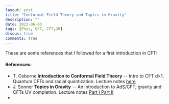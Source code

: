```yaml
---
layout: post
title: "Conformal Field Theory and Topics in Gravity"
description: ""
date: 2023-06-03
tags: [Phys, QFT, CFT,GR]
disqus: true
comments: true
---
```


These are some references that I followed for a first introduction in CFT:
####  References:
- T. Osborne **Introduction to Conformal Field Theory**
-- Intro to CFT d>1, Quantum CFTs and radial quantization. Lecture notes  <a href="pdfs/CFTosborne.pdf"> here </a>
- J. Sonner **Topics in Gravity**
-- An introduction to AdS/CFT, gravity and CFTs UV completion.  Lecture notes  <a href="pdfs/Topics in gravity 1.pdf"> Part I </a> <a href="pdfs/Topics in gravity 2.pdf"> Part II </a>
- 